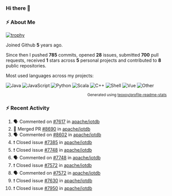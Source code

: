 ### Hi there 👋

### :zap: About Me

[![trophy](https://github-profile-trophy.vercel.app/?username=HTHou&theme=onedark)](https://github.com/ryo-ma/github-profile-trophy)
   
Joined Github **5** years ago.

Since then I pushed **785** commits, opened **28** issues, submitted **700** pull requests, received **1** stars across **5** personal projects and contributed to **8** public repositories.

Most used languages across my projects:

![Java](https://img.shields.io/static/v1?style=flat-square&label=%E2%A0%80&color=555&labelColor=%23b07219&message=Java%EF%B8%B194.4%25)
![JavaScript](https://img.shields.io/static/v1?style=flat-square&label=%E2%A0%80&color=555&labelColor=%23f1e05a&message=JavaScript%EF%B8%B11.4%25)
![Python](https://img.shields.io/static/v1?style=flat-square&label=%E2%A0%80&color=555&labelColor=%233572A5&message=Python%EF%B8%B10.7%25)
![Scala](https://img.shields.io/static/v1?style=flat-square&label=%E2%A0%80&color=555&labelColor=%23c22d40&message=Scala%EF%B8%B10.6%25)
![C++](https://img.shields.io/static/v1?style=flat-square&label=%E2%A0%80&color=555&labelColor=%23f34b7d&message=C%2B%2B%EF%B8%B10.6%25)
![Shell](https://img.shields.io/static/v1?style=flat-square&label=%E2%A0%80&color=555&labelColor=%2389e051&message=Shell%EF%B8%B10.4%25)
![Vue](https://img.shields.io/static/v1?style=flat-square&label=%E2%A0%80&color=555&labelColor=%2341b883&message=Vue%EF%B8%B10.3%25)
![Other](https://img.shields.io/static/v1?style=flat-square&label=%E2%A0%80&color=555&labelColor=%23ededed&message=Other%EF%B8%B11.2%25)

<p align="right"><sub>Generated using <a href="https://github.com/marketplace/actions/profile-readme-stats">teoxoy/profile-readme-stats</a></sub></p>


<!--![](https://github.com/HTHou/HTHou/blob/output/github-contribution-grid-snake.svg)-->

<!--![Haonan Hou's github stats](https://github-readme-stats.vercel.app/api?username=HTHou&count_private=true&show_icons=true&theme=onedark)-->

<!--![Haonan Hou's wakatime stats](https://github-readme-stats.vercel.app/api/wakatime?username=HTHou&layout=compact&theme=onedark)-->

<!--![Top Langs](https://github-readme-stats.vercel.app/api/top-langs/?username=HTHou&theme=onedark&layout=compact)-->

### :zap: Recent Activity
<!--START_SECTION:activity-->
1. 🗣 Commented on [#7617](https://github.com/apache/iotdb/issues/7617) in [apache/iotdb](https://github.com/apache/iotdb)
2. 🎉 Merged PR [#8690](https://github.com/apache/iotdb/pull/8690) in [apache/iotdb](https://github.com/apache/iotdb)
3. 🗣 Commented on [#8602](https://github.com/apache/iotdb/issues/8602) in [apache/iotdb](https://github.com/apache/iotdb)
4. ❗️ Closed issue [#7385](https://github.com/apache/iotdb/issues/7385) in [apache/iotdb](https://github.com/apache/iotdb)
5. ❗️ Closed issue [#7748](https://github.com/apache/iotdb/issues/7748) in [apache/iotdb](https://github.com/apache/iotdb)
6. 🗣 Commented on [#7748](https://github.com/apache/iotdb/issues/7748) in [apache/iotdb](https://github.com/apache/iotdb)
7. ❗️ Closed issue [#7572](https://github.com/apache/iotdb/issues/7572) in [apache/iotdb](https://github.com/apache/iotdb)
8. 🗣 Commented on [#7572](https://github.com/apache/iotdb/issues/7572) in [apache/iotdb](https://github.com/apache/iotdb)
9. ❗️ Closed issue [#7630](https://github.com/apache/iotdb/issues/7630) in [apache/iotdb](https://github.com/apache/iotdb)
10. ❗️ Closed issue [#7950](https://github.com/apache/iotdb/issues/7950) in [apache/iotdb](https://github.com/apache/iotdb)
<!--END_SECTION:activity-->

<!--
**HTHou/HTHou** is a ✨ _special_ ✨ repository because its `README.md` (this file) appears on your GitHub profile.

Here are some ideas to get you started:

- 🔭 I’m currently working on ...
- 🌱 I’m currently learning ...
- 👯 I’m looking to collaborate on ...
- 🤔 I’m looking for help with ...
- 💬 Ask me about ...
- 📫 How to reach me: ...
- 😄 Pronouns: ...
- ⚡ Fun fact: ...
-->
